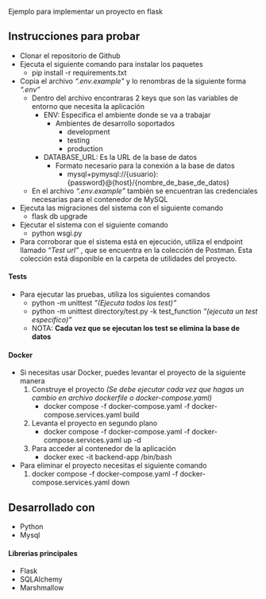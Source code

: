Ejemplo para implementar un proyecto en flask


## Instrucciones para probar

* Clonar el repositorio de Github
* Ejecuta el siguiente comando para instalar los paquetes
    - pip install -r requirements.txt
* Copia el archivo *“.env.example”* y lo renombras de la siguiente forma *“.env”*
    - Dentro del archivo encontraras 2 keys que son las variables de entorno que necesita la aplicación
        - ENV: Especifica el ambiente donde se va a trabajar
            - Ambientes de desarrollo soportados
                - development
                - testing
                - production
        - DATABASE_URL: Es la URL de la base de datos
            - Formato necesario para la conexión a la base de datos
                - mysql+pymysql://{usuario}:{password}@{host}/{nombre_de_base_de_datos}
    - En el archivo *“.env.example”* también se encuentran las credenciales necesarias para el contenedor de MySQL
* Ejecuta las migraciones del sistema con el siguiente comando
    - flask db upgrade
* Ejecutar el sistema con el siguiente comando
    - python wsgi.py
* Para corroborar que el sistema está en ejecución, utiliza el endpoint llamado  *“Test url”* , que se encuentra en la colección de Postman. Esta colección está disponible en la carpeta de utilidades del proyecto.



#### Tests
* Para ejecutar las pruebas, utiliza los siguientes comandos
    - python -m unittest *”(Ejecuta todos los test)”*
    - python -m unittest directory/test.py -k test_function *”(ejecuta un test especifico)”*
    - NOTA: **Cada vez que se ejecutan los test se elimina la base de datos**



#### Docker
* Si necesitas usar Docker, puedes levantar el proyecto de la siguiente manera
    1. Construye el proyecto *(Se debe ejecutar cada vez que hagas un cambio en archivo dockerfile o docker-compose.yaml)* 
        - docker compose -f docker-compose.yaml -f docker-compose.services.yaml build
    2. Levanta el proyecto en segundo plano
        - docker compose -f docker-compose.yaml -f docker-compose.services.yaml up -d 
    3. Para acceder al contenedor de la aplicación
        - docker exec  -it backend-app /bin/bash
* Para eliminar el proyecto necesitas el siguiente comando
    1. docker compose -f docker-compose.yaml -f docker-compose.services.yaml down


## Desarrollado con

* Python
* Mysql



#### Librerias principales

* Flask
* SQLAlchemy
* Marshmallow
